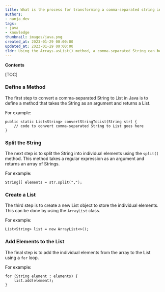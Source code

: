 ```yaml
---
title: What is the process for transforming a comma-separated string into a list?
authors:
- nanja_dev
tags:
- java
- knowledge
thumbnail: images/java.png
created_at: 2023-01-29 00:00:00
updated_at: 2023-01-29 00:00:00
tldr: Using the Arrays.asList() method, a comma-separated String can be converted to a List in Java.
---
```


**Contents**

[TOC]

### Define a Method

The first step to convert a comma-separated String to List in Java is to define a method that takes the String as an argument and returns a List.

For example:

```
public static List<String> convertStringToList(String str) {
    // code to convert comma-separated String to List goes here
}
```

### Split the String

The next step is to split the String into individual elements using the `split()` method. This method takes a regular expression as an argument and returns an array of Strings.

For example:

```
String[] elements = str.split(",");
```

### Create a List

The third step is to create a new List object to store the individual elements. This can be done by using the `ArrayList` class.

For example:

```
List<String> list = new ArrayList<>();
```

### Add Elements to the List

The final step is to add the individual elements from the array to the List using a `for` loop.

For example:

```
for (String element : elements) {
    list.add(element);
}
```
